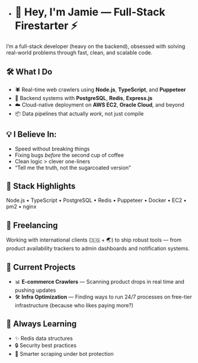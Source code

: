 - # 👋 Hey, I'm Jamie — Full-Stack Firestarter ⚡

I’m a full-stack developer (heavy on the backend), obsessed with solving real-world problems through fast, clean, and scalable code.

## 🛠 What I Do
- 🕷 Real-time web crawlers using **Node.js**, **TypeScript**, and **Puppeteer**
- 🔐 Backend systems with **PostgreSQL**, **Redis**, **Express.js**
- ☁️ Cloud-native deployment on **AWS EC2**, **Oracle Cloud**, and beyond
- 📦 Data pipelines that actually *work*, not just compile

## 💡 I Believe In:
- Speed without breaking things  
- Fixing bugs *before* the second cup of coffee  
- Clean logic > clever one-liners  
- “Tell me the truth, not the sugarcoated version”

## 🧰 Stack Highlights
Node.js • TypeScript • PostgreSQL • Redis • Puppeteer • Docker • EC2 • pm2 • nginx

## 💼 Freelancing
Working with international clients (🇸🇬 + 🌏) to ship robust tools — from product availability trackers to admin dashboards and notification systems.

## 📍 Current Projects
- 📊 **E-commerce Crawlers** — Scanning product drops in real time and pushing updates
- 🛠 **Infra Optimization** — Finding ways to run 24/7 processes on free-tier infrastructure (because who likes paying more?)

## 🧠 Always Learning
- ✨ Redis data structures
- 🔒 Security best practices
- 🧱 Smarter scraping under bot protection

<!---
jamillessn/jamillessn is a ✨ special ✨ repository because its `README.md` (this file) appears on your GitHub profile.
You can click the Preview link to take a look at your changes.
--->
